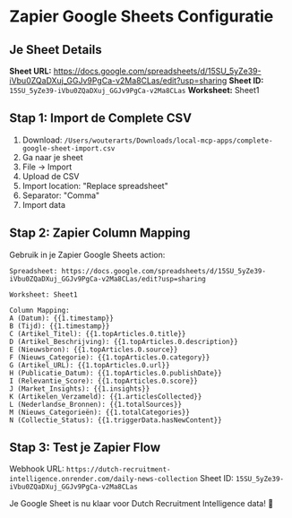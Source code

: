 # Zapier Google Sheets Configuratie

## Je Sheet Details
**Sheet URL:** https://docs.google.com/spreadsheets/d/15SU_5yZe39-iVbu0ZQaDXuj_GGJv9PgCa-v2Ma8CLas/edit?usp=sharing
**Sheet ID:** `15SU_5yZe39-iVbu0ZQaDXuj_GGJv9PgCa-v2Ma8CLas`
**Worksheet:** Sheet1

## Stap 1: Import de Complete CSV
1. Download: `/Users/wouterarts/Downloads/local-mcp-apps/complete-google-sheet-import.csv`
2. Ga naar je sheet
3. File → Import
4. Upload de CSV
5. Import location: "Replace spreadsheet"
6. Separator: "Comma"
7. Import data

## Stap 2: Zapier Column Mapping
Gebruik in je Zapier Google Sheets action:

```
Spreadsheet: https://docs.google.com/spreadsheets/d/15SU_5yZe39-iVbu0ZQaDXuj_GGJv9PgCa-v2Ma8CLas/edit?usp=sharing

Worksheet: Sheet1

Column Mapping:
A (Datum): {{1.timestamp}} 
B (Tijd): {{1.timestamp}}
C (Artikel_Titel): {{1.topArticles.0.title}}
D (Artikel_Beschrijving): {{1.topArticles.0.description}}
E (Nieuwsbron): {{1.topArticles.0.source}}
F (Nieuws_Categorie): {{1.topArticles.0.category}}
G (Artikel_URL): {{1.topArticles.0.url}}
H (Publicatie_Datum): {{1.topArticles.0.publishDate}}
I (Relevantie_Score): {{1.topArticles.0.score}}
J (Market_Insights): {{1.insights}}
K (Artikelen_Verzameld): {{1.articlesCollected}}
L (Nederlandse_Bronnen): {{1.totalSources}}
M (Nieuws_Categorieën): {{1.totalCategories}}
N (Collectie_Status): {{1.triggerData.hasNewContent}}
```

## Stap 3: Test je Zapier Flow
Webhook URL: `https://dutch-recruitment-intelligence.onrender.com/daily-news-collection`
Sheet ID: `15SU_5yZe39-iVbu0ZQaDXuj_GGJv9PgCa-v2Ma8CLas`

Je Google Sheet is nu klaar voor Dutch Recruitment Intelligence data! 🚀